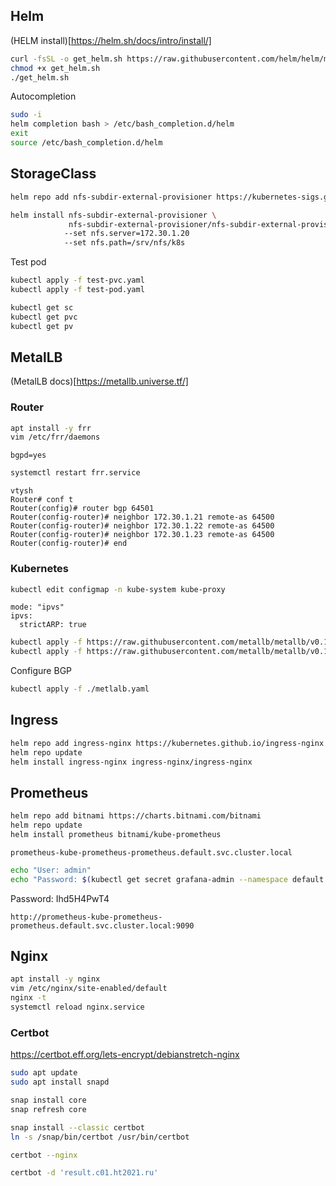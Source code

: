 

## Helm 

(HELM install)[https://helm.sh/docs/intro/install/]

```bash
curl -fsSL -o get_helm.sh https://raw.githubusercontent.com/helm/helm/main/scripts/get-helm-3
chmod +x get_helm.sh 
./get_helm.sh
```

Autocompletion

```bash
sudo -i
helm completion bash > /etc/bash_completion.d/helm
exit
source /etc/bash_completion.d/helm
```

## StorageClass

```bash
helm repo add nfs-subdir-external-provisioner https://kubernetes-sigs.github.io/nfs-subdir-external-provisioner/

helm install nfs-subdir-external-provisioner \
             nfs-subdir-external-provisioner/nfs-subdir-external-provisioner
            --set nfs.server=172.30.1.20
            --set nfs.path=/srv/nfs/k8s
```

Test pod

```bash
kubectl apply -f test-pvc.yaml
kubectl apply -f test-pod.yaml

kubectl get sc
kubectl get pvc
kubectl get pv
```

## MetalLB

(MetalLB docs)[https://metallb.universe.tf/]

### Router

```bash
apt install -y frr
vim /etc/frr/daemons
```
```
bgpd=yes
```
```bash
systemctl restart frr.service
```

```shell
vtysh
Router# conf t
Router(config)# router bgp 64501
Router(config-router)# neighbor 172.30.1.21 remote-as 64500
Router(config-router)# neighbor 172.30.1.22 remote-as 64500
Router(config-router)# neighbor 172.30.1.23 remote-as 64500
Router(config-router)# end
```

### Kubernetes

```bash
kubectl edit configmap -n kube-system kube-proxy
```
```
mode: "ipvs"
ipvs:
  strictARP: true
```

```bash
kubectl apply -f https://raw.githubusercontent.com/metallb/metallb/v0.10.2/manifests/namespace.yaml
kubectl apply -f https://raw.githubusercontent.com/metallb/metallb/v0.10.2/manifests/metallb.yaml
```

Configure BGP
```bash
kubectl apply -f ./metlalb.yaml
```

## Ingress

```bash
helm repo add ingress-nginx https://kubernetes.github.io/ingress-nginx
helm repo update
helm install ingress-nginx ingress-nginx/ingress-nginx
```

## Prometheus

```bash
helm repo add bitnami https://charts.bitnami.com/bitnami
helm repo update
helm install prometheus bitnami/kube-prometheus
```
```
prometheus-kube-prometheus-prometheus.default.svc.cluster.local
```

```bash
echo "User: admin"
echo "Password: $(kubectl get secret grafana-admin --namespace default -o jsonpath="{.data.GF_SECURITY_ADMIN_PASSWORD}" | base64 --decode)"
```

Password: Ihd5H4PwT4


```
http://prometheus-kube-prometheus-prometheus.default.svc.cluster.local:9090
```

## Nginx

```bash
apt install -y nginx
vim /etc/nginx/site-enabled/default
nginx -t
systemctl reload nginx.service
```

### Certbot

https://certbot.eff.org/lets-encrypt/debianstretch-nginx


```bash
sudo apt update
sudo apt install snapd

snap install core
snap refresh core

snap install --classic certbot
ln -s /snap/bin/certbot /usr/bin/certbot

certbot --nginx

certbot -d 'result.c01.ht2021.ru'
```